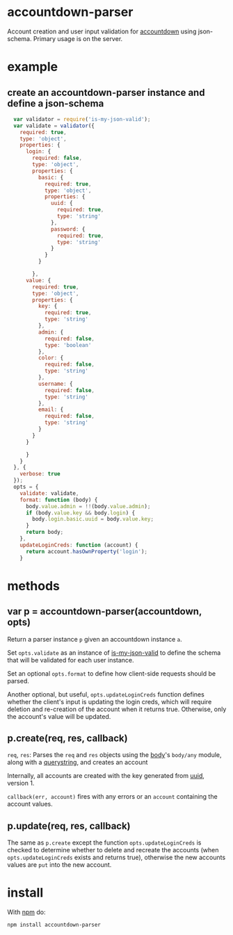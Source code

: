 # accountdown-parser

Account creation and user input validation for [accountdown](https://github.com/substack/accountdown) using json-schema. Primary usage is on the server.

# example

## create an accountdown-parser instance and define a json-schema

``` js
  var validator = require('is-my-json-valid');
  var validate = validator({
    required: true,
    type: 'object',
    properties: {
      login: {
        required: false,
        type: 'object',
        properties: {
          basic: {
            required: true,
            type: 'object',
            properties: {
              uuid: {
                required: true,
                type: 'string'
              },
              password: {
                required: true,
                type: 'string'
              }
            }
          }

        },
      value: {
        required: true,
        type: 'object',
        properties: {
          key: {
            required: true,
            type: 'string'
          },
          admin: {
            required: false,
            type: 'boolean'
          },
          color: {
            required: false,
            type: 'string'
          },
          username: {
            required: false,
            type: 'string'
          },
          email: {
            required: false,
            type: 'string'
          }
        }
      }

      }
    }
  }, {
    verbose: true
  });
  opts = {
    validate: validate,
    format: function (body) {
      body.value.admin = !!(body.value.admin);
      if (body.value.key && body.login) {
        body.login.basic.uuid = body.value.key;
      }
      return body;
    },
    updateLoginCreds: function (account) {
      return account.hasOwnProperty('login');
    }
```


# methods

## var p = accountdown-parser(accountdown, opts)

Return a parser instance `p` given an accountdown instance `a`.

Set `opts.validate` as an instance of [is-my-json-valid](https://www.npmjs.com/package/is-my-json-valid) to define the schema that will be validated for each user instance.

Set an optional `opts.format` to define how client-side requests should be parsed.

Another optional, but useful, `opts.updateLoginCreds` function defines whether the client's input is updating the login creds, which will require deletion and re-creation of the account when it returns true. Otherwise, only the account's value will be updated.


## p.create(req, res, callback)

`req`, `res`: Parses the `req` and `res` objects using the [body](https://github.com/Raynos/body)'s `body/any` module, along with a [querystring](https://www.npmjs.com/package/qs), and creates an account

Internally, all accounts are created with the key generated from [uuid](https://github.com/shtylman/node-uuid), version 1.

`callback(err, account)` fires with any errors or an `account` containing the account values.

## p.update(req, res, callback)

The same as `p.create` except the function `opts.updateLoginCreds` is checked to determine whether to delete and recreate the accounts (when `opts.updateLoginCreds` exists and returns true), otherwise the new accounts values are `put` into the new account.

# install

With [npm](https://npmjs.org/package/npm) do:

```
npm install accountdown-parser
```





